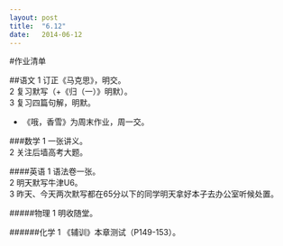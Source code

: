 ```yaml
---
layout: post
title:  "6.12"
date:   2014-06-12
---
```

#作业清单


##语文
1 订正《马克思》，明交。   
2 复习默写（+《归（一）》明默）。  
3 复习四篇句解，明默。  
* 《哦，香雪》为周末作业，周一交。  

###数学
1 一张讲义。   
2 关注后墙高考大题。  

####英语
1 语法卷一张。  
2 明天默写牛津U6。  
3 昨天、今天两次默写都在65分以下的同学明天拿好本子去办公室听候处置。  

#####物理
1 明收随堂。  

######化学
1 《辅训》本章测试（P149-153）。  